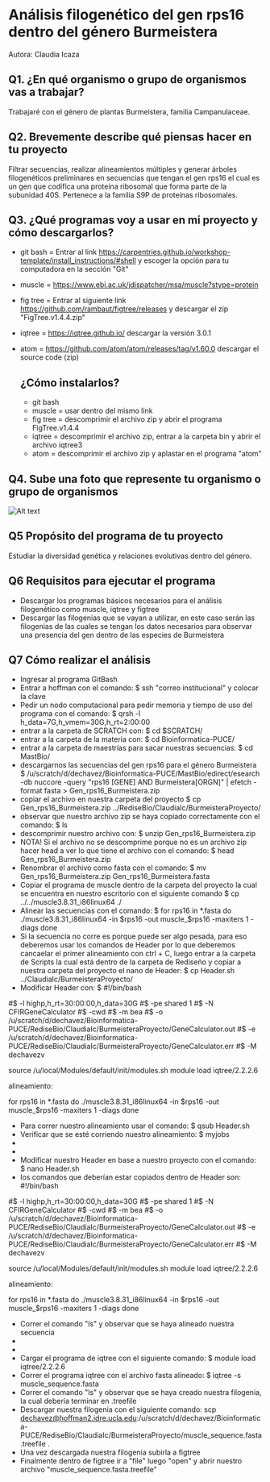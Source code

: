 # Análisis filogenético del gen rps16 dentro del género Burmeistera

Autora: Claudia Icaza


## Q1. ¿En qué organismo o grupo de organismos vas a trabajar?
Trabajaré con el género de plantas Burmeistera, familia Campanulaceae.

## Q2. Brevemente describe qué piensas hacer en tu proyecto
Filtrar secuencias, realizar alineamientos múltiples y generar árboles filogenéticos preliminares en secuencias que tengan el gen rps16 el cual es un gen que codifica una proteína ribosomal que forma parte de la subunidad 40S. Pertenece a la familia S9P de proteínas ribosomales.

## Q3. ¿Qué programas voy a usar en mi proyecto y cómo descargarlos?
* git bash = Entrar al link https://carpentries.github.io/workshop-template/install_instructions/#shell y escoger la opción para tu computadora en la sección "Git"
* muscle = https://www.ebi.ac.uk/jdispatcher/msa/muscle?stype=protein
* fig tree = Entrar al siguiente link https://github.com/rambaut/figtree/releases y descargar el zip "FigTree.v1.4.4.zip"
* iqtree = https://iqtree.github.io/ descargar la versión 3.0.1
* atom = https://github.com/atom/atom/releases/tag/v1.60.0 descargar el source code (zip) 

  ## ¿Cómo instalarlos?
  * git bash
  * muscle = usar dentro del mismo link 
  * fig tree = descomprimir el archivo zip y abrir el programa FigTree.v1.4.4
  * iqtree = descomprimir el archivo zip, entrar a la carpeta bin y abrir el archivo iqtree3
  * atom = descomprimir el archivo zip y aplastar en el programa "atom"

## Q4. Sube una foto que represente tu organismo o grupo de organismos
![Alt text](https://inaturalist-open-data.s3.amazonaws.com/photos/12875007/large.jpg)

## Q5 Propósito del programa de tu proyecto
Estudiar la diversidad genética y relaciones evolutivas dentro del género.

## Q6 Requisitos para ejecutar el programa
* Descargar los programas básicos necesarios para el análisis filogenético como muscle, iqtree y figtree
* Descargar las filogenias que se vayan a utilizar, en este caso serán las filogenias de las cuales se tengan los datos necesarios para observar una presencia del gen dentro de las especies de Burmeistera

## Q7 Cómo realizar el análisis
* Ingresar al programa GitBash
* Entrar a hoffman con el comando:
  $ ssh "correo institucional" y colocar la clave 
* Pedir un nodo computacional para pedir memoria y tiempo de uso del programa con el comando:
  $ qrsh -l h_data=7G,h_vmem=30G,h_rt=2:00:00 
* entrar a la carpeta de SCRATCH con:
  $ cd $SCRATCH/
* entrar a la carpeta de la materia con:
  $ cd Bioinformatica-PUCE/
* entrar a la carpeta de maestrías para sacar nuestras secuencias:
  $ cd MastBio/
* descargarnos las secuencias del gen rps16 para el género Burmeistera
  $  /u/scratch/d/dechavez/Bioinformatica-PUCE/MastBio/edirect/esearch -db nuccore -query "rps16 [GENE] AND Burmeistera[ORGN]" | efetch -format fasta > Gen_rps16_Burmeistera.zip
* copiar el archivo en nuestra carpeta del proyecto
  $ cp Gen_rps16_Burmeistera.zip ../RediseBio/ClaudiaIc/BurmeisteraProyecto/
* observar que nuestro archivo zip se haya copiado correctamente con el comando:
  $ ls 
*  descomprimir nuestro archivo con:
  $ unzip Gen_rps16_Burmeistera.zip
* NOTA! Si el archivo no se descomprime porque no es un archivo zip hacer head a ver lo que tiene el archivo con el comando:
  $ head Gen_rps16_Burmeistera.zip
* Renombrar el archivo como fasta con el comando:
  $ mv Gen_rps16_Burmeistera.zip Gen_rps16_Burmeistera.fasta
* Copiar el programa de muscle dentro de la carpeta del proyecto la cual se encuentra en nuestro escritorio con el siguiente comando 
  $ cp ../../muscle3.8.31_i86linux64 ./
* Alinear las secuencias con el comando:
  $ for rps16 in *.fasta
  do
  ./muscle3.8.31_i86linux64 -in $rps16 -out muscle_$rps16 -maxiters 1 -diags
  done
* Si la secuencia no corre es porque puede ser algo pesada, para eso deberemos usar los comandos de Header por lo que deberemos cancaelar el primer alineamiento con ctrl + C, luego entrar a la carpeta de Scripts la cual está dentro de la carpeta de Rediseño y copiar a nuestra carpeta del proyecto el nano de Header:
  $ cp Header.sh ../ClaudiaIc/BurmeisteraProyecto/
* Modificar Header con:
  $ #!/bin/bash

#$ -l highp,h_rt=30:00:00,h_data=30G
#$ -pe shared 1
#$ -N CFIRGeneCalculator
#$ -cwd
#$ -m bea
#$ -o /u/scratch/d/dechavez/Bioinformatica-PUCE/RediseBio/ClaudiaIc/BurmeisteraProyecto/GeneCalculator.out
#$ -e /u/scratch/d/dechavez/Bioinformatica-PUCE/RediseBio/ClaudiaIc/BurmeisteraProyecto/GeneCalculator.err
#$ -M dechavezv

source /u/local/Modules/default/init/modules.sh
module load iqtree/2.2.2.6

alineamiento:

for rps16 in *.fasta
  do
  ./muscle3.8.31_i86linux64 -in $rps16 -out muscle_$rps16 -maxiters 1 -diags
  done
* Para correr nuestro alineamiento usar el comando:
  $ qsub Header.sh 
* Verificar que se esté corriendo nuestro alineamiento:
  $ myjobs
*
*
* Modificar nuestro Header en base a nuestro proyecto con el comando:
  $ nano Header.sh
* los comandos que deberían estar copiados dentro de Header son:
  #!/bin/bash

#$ -l highp,h_rt=30:00:00,h_data=30G
#$ -pe shared 1
#$ -N CFIRGeneCalculator
#$ -cwd
#$ -m bea
#$ -o /u/scratch/d/dechavez/Bioinformatica-PUCE/RediseBio/ClaudiaIc/BurmeisteraProyecto/GeneCalculator.out
#$ -e /u/scratch/d/dechavez/Bioinformatica-PUCE/RediseBio/ClaudiaIc/BurmeisteraProyecto/GeneCalculator.err
#$ -M dechavezv

source /u/local/Modules/default/init/modules.sh
module load iqtree/2.2.2.6

alineamiento:

for rps16 in *.fasta
  do
  ./muscle3.8.31_i86linux64 -in $rps16 -out muscle_$rps16 -maxiters 1 -diags
  done
* Correr el comando "ls" y observar que se haya alineado nuestra secuencia
*
* 
* Cargar el programa de iqtree con el siguiente comando:
  $ module load iqtree/2.2.2.6
* Correr el programa iqtree con el archivo fasta alineado:
  $ iqtree -s muscle_sequence.fasta
* Correr el comando "ls" y observar que se haya creado nuestra filogenia, la cual debería terminar en .treefile
* Descargar nuestra filogenia con el siguiente comando: scp dechavez@hoffman2.idre.ucla.edu:/u/scratch/d/dechavez/Bioinformatica-PUCE/RediseBio/ClaudiaIc/BurmeisteraProyecto/muscle_sequence.fasta.treefile .
* Una vez descargada nuestra filogenia subirla a figtree 
* Finalmente dentro de figtree ir a "file" luego "open" y abrir nuestro archivo "muscle_sequence.fasta.treefile"
